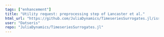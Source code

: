 ```yaml
---
tags: ["enhancement"]
title: "Utility request: preprocessing step of Lancaster et al."
html_url: "https://github.com/JuliaDynamics/TimeseriesSurrogates.jl/issues/73"
user: "Datseris"
repo: "JuliaDynamics/TimeseriesSurrogates.jl"
---
```


